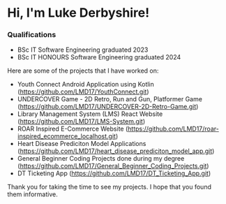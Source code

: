 # Hi, I'm Luke Derbyshire!

### Qualifications
- BSc IT Software Engineering graduated 2023
- BSc IT HONOURS Software Engineering graduated 2024

Here are some of the projects that I have worked on:

- Youth Connect Android Application using Kotlin  (https://github.com/LMD17/YouthConnect.git)
- UNDERCOVER Game - 2D Retro, Run and Gun, Platformer Game  (https://github.com/LMD17/UNDERCOVER-2D-Retro-Game.git)
- Library Management System (LMS) React Website  (https://github.com/LMD17/LMS-System.git)
- ROAR Inspired E-Commerce Website  (https://github.com/LMD17/roar-inspired_ecommerce_localhost.git)
- Heart Disease Prediciton Model Applications  (https://github.com/LMD17/heart_disease_prediciton_model_app.git)
- General Beginner Coding Projects done during my degree  (https://github.com/LMD17/General_Beginner_Coding_Projects.git)
- DT Ticketing App  (https://github.com/LMD17/DT_Ticketing_App.git)


Thank you for taking the time to see my projects. I hope that you found them informative.
